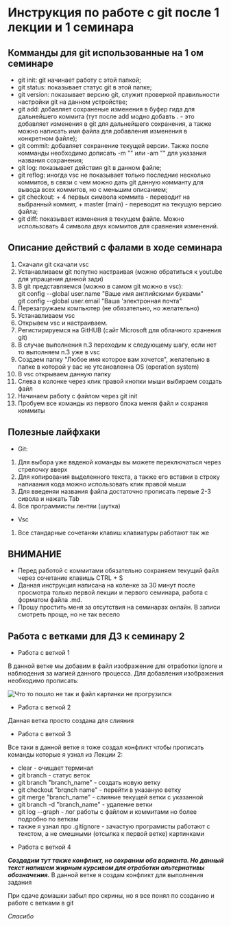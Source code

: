 # Инструкция по работе с git после 1 лекции и 1 семинара

## Комманды для git использованные на 1 ом семинаре
* git init: git начинает работу с этой папкой; 
* git status: показывает статус git в этой папке;
* git version: показывает версию git, служит проверкой правильности настройки git на данном устройстве;
* git add: добавляет сохраненые изменения в буфер гида для дальнейшего коммита (тут после add модно добавть . - это добавляет изменения в git для дальнейшего сохранения, а также можно написать имя файла для добавления изменения в конкретном файле);
* git commit: добавляет сохранение текущей версии. Также после комманды необходимо дописать -m "" или -am "" для указания названия сохранения;
* git log: показывает действия git в данном файле;
* git reflog: иногда vsc не показывает только последние несколько коммитов, в связи с чем можно дать git данную комманту для вывода всех коммитов, но с меньшим описанием;
* git checkout: + 4 первых символа коммита - переводит на выбранный коммит, + master (main) - переводит на текущую версию файла;
* git diff: показывает изменения в текущем файле. Можно использовать 4 символа двух коммитов для сравнения изменений.

## Описание действий с фалами в ходе семинара
1. Скачали git скачали vsc
2. Устанавливаем git попутно настраивая (можно обратиться к youtube для упращения данной зади)
3. В git представляемся (можно в самом git можно в vsc):  
git config --global user.name "Ваше имя английскими буквами"   
git config --global user.email "Ваша 'электронная почта"
4. Перезагружаем компьютер (не обязательно, но желательно)
5. Устанавливаем vsc
6. Открывем vsc и настраиваем. 
7. Регистирируемся на GitHUB (сайт Microsoft для облачного хранения git)
8. В случае выполнения п.3 переходим к следующему шагу, если нет то выполняем п.3 уже в vsc
9. Создаем папку "Любое имя которое вам хочется", желательно в папке в которой у вас не утсановленна OS (operation system)
10. В vsc открываем данную папку
11. Слева в колонке через клик правой кнопки мыши выбираем создать файл
12. Начинаем работу с файлом через git init
13. Пробуем все команды из первого блока меняя файл и сохраняя коммиты

## Полезные лайфхаки
* Git:
1. Для выбора уже ввденой команды вы можете переключаться через стрелочку вверх
2. Для копирования выделенного текста, а также его вставки в строку напиаания кода можно использовать клик правой мыши
3. Для введеняи названия файла достаточно прописать первые 2-3 сивола и нажать Tab
4. Все программисты лентяи (шутка)
* Vsc
1. Все стандарные сочетаняи клавиш клавиатуры работают так же

## **ВНИМАНИЕ**
* Перед работой с коммитами обязательно сохраняем текущий файл через сочетание клавишь CTRL + S
* Данная инструкция написана на коленке за 30 минут после просмотра только первой лекции и первого семинара, работа с форматом файла .md.
* Прошу простить меня за отсутствия на семинарах онлайн. В записи смотреть проще, но не так весело 

## Работа с ветками для ДЗ к семинару 2

+ Работа с веткой 1

В данной ветке мы добавим в файл изображение для отработки ignore и наблюдения за магией данного процесса. Для добавления изображения необходимо прописать:

![Что то пошло не так и файл картинки не прогрузился](img.jpg)
+ Работа с веткой 2

Данная ветка просто создана для слияния
+ Работа с веткой 3

Все таки в данной ветке я тоже создал конфликт чтобы прописать команды которые я узнал из Лекции 2:
* clear - очищает терминал
* git branch - статус веток
* git branch "branch_name" - создать новую ветку
* git checkout "brqnch name" - перейти в указаную ветку
* git merge "branch_name" - слияние текущей ветки с указанной
* git branch -d "branch_name" - удаление ветки
* git log --graph - лог работы с файлом и коммитами но более подробно по веткам
* также я узнал про .gitignore - зачастую програмисты работают с текстом, а не смешными (отсылка к первой ветке) картинками
+ Работа с веткой 4

__*Создадим тут также конфликт, но сохраним оба варианта. Но данный текст напишем жирным курсивом для отработки альтернативы обозначения.*__
В данной ветке я создам конфликт для выполнения задания


При сдаче домашки забыл про скрины, но я все понял по созданию и работе с ветками в git


*Спасибо*